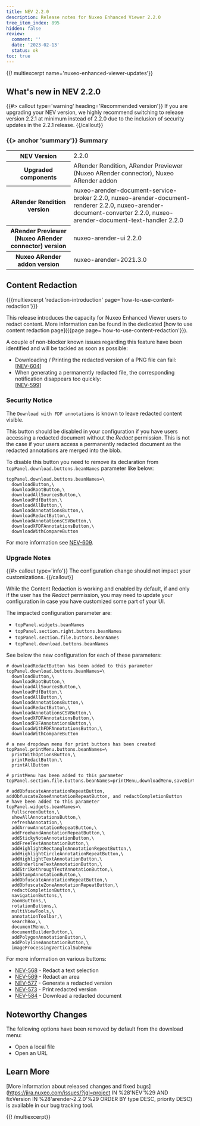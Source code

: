 ```yaml
---
title: NEV 2.2.0
description: Release notes for Nuxeo Enhanced Viewer 2.2.0
tree_item_index: 895
hidden: false
review:
  comment: ''
  date: '2023-02-13'
  status: ok
toc: true
---
```


{{! multiexcerpt name='nuxeo-enhanced-viewer-updates'}}
## What's new in NEV 2.2.0

{{#> callout type='warning' heading='Recommended version'}}
If you are upgrading your NEV version, we highly recommend switching to release version 2.2.1 at minimum instead of 2.2.0 due to the inclusion of security updates in the 2.2.1 release.
{{/callout}}

### {{> anchor 'summary'}} Summary

<div class="table-scroll">
<table class="hover">
<tbody>
<tr>
<th colspan="1">NEV Version</th>
<td colspan="1">2.2.0</td>
</tr>
<tr>
<th colspan="1">Upgraded components</th>
<td colspan="1">ARender Rendition, ARender Previewer (Nuxeo ARender connector), Nuxeo ARender addon</td>
</tr>
<tr>
<th colspan="1">ARender Rendition version</th>
<td colspan="1">nuxeo-arender-document-service-broker 2.2.0, nuxeo-arender-document-renderer 2.2.0, nuxeo-arender-document-converter 2.2.0, nuxeo-arender-document-text-handler 2.2.0</td>
</tr>
<tr>
<th colspan="1">ARender Previewer (Nuxeo ARender connector) version</th>
<td colspan="1">nuxeo-arender-ui 2.2.0</td>
</tr>
<tr>
<th colspan="1">Nuxeo ARender addon version</th>
<td colspan="1">nuxeo-arender-2021.3.0</td>
</tr>
</tbody>
</table>
</div>

## Content Redaction

{{{multiexcerpt 'redaction-introduction' page='how-to-use-content-redaction'}}}

This release introduces the capacity for Nuxeo Enhanced Viewer users to redact content. More information can be found in the dedicated [how to use content redaction page]({{page page='how-to-use-content-redaction'}}).

A couple of non-blocker known issues regarding this feature have been identified and will be tackled as soon as possible:
- Downloading / Printing the redacted version of a PNG file can fail:<br/>[[NEV-604](https://jira.nuxeo.com/browse/NEV-604)]
- When generating a permanently redacted file, the corresponding notification disappears too quickly:<br/>[[NEV-599](https://jira.nuxeo.com/browse/NEV-599)]

### Security Notice

The `Download with FDF annotations` is known to leave redacted content visible.

This button should be disabled in your configuration if you have users accessing a redacted document without the _Redact_ permission. This is not the case if your users access a permanently redacted document as the redacted annotations are merged into the blob.

To disable this button you need to remove its declaration from `topPanel.download.buttons.beanNames` parameter like below:

```
topPanel.download.buttons.beanNames=\
  downloadButton,\
  downloadRootButton,\
  downloadAllSourcesButton,\
  downloadPdfButton,\
  downloadAllButton,\
  downloadAnnotationsButton,\
  downloadRedactButton,\
  downloadAnnotationsCSVButton,\
  downloadXFDFAnnotationsButton,\
  downloadWithCompareButton
```

For more information see [NEV-609](https://jira.nuxeo.com/browse/NEV-609).

### Upgrade Notes

{{#> callout type='info'}}
The configuration change should not impact your customizations.
{{/callout}}

While the Content Redaction is working and enabled by default, if and only if the user has the _Redact_ permission, you may need to update your configuration in case you have customized some part of your UI.

The impacted configuration parameter are:
- `topPanel.widgets.beanNames`
- `topPanel.section.right.buttons.beanNames`
- `topPanel.section.file.buttons.beanNames`
- `topPanel.download.buttons.beanNames`

See below the new configuration for each of these parameters:

```
# downloadRedactButton has been added to this parameter
topPanel.download.buttons.beanNames=\
  downloadButton,\
  downloadRootButton,\
  downloadAllSourcesButton,\
  downloadPdfButton,\
  downloadAllButton,\
  downloadAnnotationsButton,\
  downloadRedactButton,\
  downloadAnnotationsCSVButton,\
  downloadXFDFAnnotationsButton,\
  downloadFDFAnnotationsButton,\
  downloadWithFDFAnnotationsButton,\
  downloadWithCompareButton

# a new dropdown menu for print buttons has been created
topPanel.printMenu.buttons.beanNames=\
  printWithOptionsButton,\
  printRedactButton,\
  printAllButton

# printMenu has been added to this parameter
topPanel.section.file.buttons.beanNames=printMenu,downloadMenu,saveDirtyAnnotations

# addObfuscateAnnotationRepeatButton, addObfuscateZoneAnnotationRepeatButton, and redactCompletionButton
# have been added to this parameter
topPanel.widgets.beanNames=\
  fullscreenButton,\
  showAllAnnotationsButton,\
  refreshAnnotation,\
  addArrowAnnotationRepeatButton,\
  addFreehandAnnotationRepeatButton,\
  addStickyNoteAnnotationButton,\
  addFreeTextAnnotationButton,\
  addHighlightRectangleAnnotationRepeatButton,\
  addHighlightCircleAnnotationRepeatButton,\
  addHighlightTextAnnotationButton,\
  addUnderlineTextAnnotationButton,\
  addStrikethroughTextAnnotationButton,\
  addStampAnnotationButton,\
  addObfuscateAnnotationRepeatButton,\
  addObfuscateZoneAnnotationRepeatButton,\
  redactCompletionButton,\
  navigationButtons,\
  zoomButtons,\
  rotationButtons,\
  multiViewTools,\
  annotationToolbar,\
  searchBox,\
  documentMenu,\
  documentBuilderButton,\
  addPolygonAnnotationButton,\
  addPolylineAnnotationButton,\
  imageProcessingVerticalSubMenu
```

For more information on various buttons:
- [NEV-568](https://jira.nuxeo.com/browse/NEV-568) - Redact a text selection
- [NEV-569](https://jira.nuxeo.com/browse/NEV-569) - Redact an area
- [NEV-577](https://jira.nuxeo.com/browse/NEV-577) - Generate a redacted version
- [NEV-573](https://jira.nuxeo.com/browse/NEV-573) - Print redacted version
- [NEV-584](https://jira.nuxeo.com/browse/NEV-584) - Download a redacted document

## Noteworthy Changes

The following options have been removed by default from the download menu:

- Open a local file
- Open an URL

## Learn More

[More information about released changes and fixed bugs](https://jira.nuxeo.com/issues/?jql=project IN %28'NEV'%29 AND fixVersion IN %28'arender-2.2.0'%29 ORDER BY type DESC, priority DESC) is available in our bug tracking tool.

{{! /multiexcerpt}}
